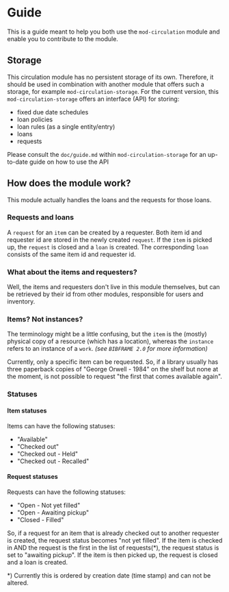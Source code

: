# Guide

This is a guide meant to help you both use the `mod-circulation` module and
enable you to contribute to the module.

## Storage

This circulation module has no persistent storage of its own. Therefore, it 
should be used in combination with another module that offers such a storage, 
for example `mod-circulation-storage`. For the current version, this 
`mod-circulation-storage` offers an interface (API) for storing: 
* fixed due date schedules
* loan policies
* loan rules (as a single entity/entry)
* loans
* requests

Please consult the `doc/guide.md` within `mod-circulation-storage` for an 
up-to-date guide on how to use the API

## How does the module work?

This module actually handles the loans and the requests for those loans. 

### Requests and loans

A `request` for an `item` can be created by a requester. Both item id and 
requester id are stored in the newly created `request`. If the `item` is picked up, 
the `request` is closed and a `loan` is created. The corresponding `loan` consists 
of the same item id and requester id.

### What about the items and requesters?

Well, the items and requesters don't live in this module themselves, but can 
be retrieved by their id from other modules, responsible for users and 
inventory.

### Items? Not instances?

The terminology might be a little confusing, but the `item` is the (mostly)
physical copy of a resource (which has a location), whereas the `instance` 
refers to an instance of a `work`. *(see `BIBFRAME 2.0` for more information)*

Currently, only a specific item can be requested. So, if a library usually has 
three paperback copies of "George Orwell - 1984" on the shelf but none at the
moment, is not possible to request "the first that comes available again".

### Statuses

#### Item statuses

Items can have the following statuses:
* "Available"
* "Checked out"
* "Checked out - Held"
* "Checked out - Recalled"

#### Request statuses

Requests can have the following statuses:
* "Open - Not yet filled"
* "Open - Awaiting pickup"
* "Closed - Filled" 

So, if a request for an item that is already checked out to another requester
is created, the request status becomes "not yet filled". If the item is checked
in AND the request is the first in the list of requests(*), the request status 
is set to "awaiting pickup". If the item is then picked up, the request is 
closed and a loan is created.

*) Currently this is ordered by creation date (time stamp) and can not be 
altered.  

